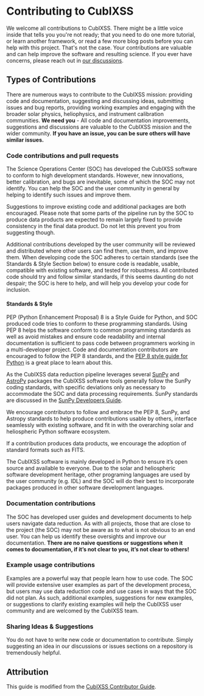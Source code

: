# Contributing to CubIXSS

We welcome all contributions to CubIXSS. There might be a little voice inside that tells you you're not ready; that you need to do one more tutorial, or learn another framework, or read a few more blog posts before you can help with this project. 
That's not the case. Your contributions are valuable and can help improve the software and resulting science. 
If you ever have concerns, please reach out in [our discussions](https://github.com/orgs/CubIXSS/discussions).

## Types of Contributions

There are numerous ways to contribute to the CubIXSS mission: providing code and documentation, suggesting and discussing ideas, submitting issues and bug reports, 
providing working examples and engaging with the broader solar physics, heliophysics, and instrument calibration communities. 
**We need you** - All code and documentation improvements, suggestions and discussions are valuable to the CubIXSS mission and the wider community. 
**If you have an issue, you can be sure others will have similar issues.**

### Code contributions and pull requests

The Science Operations Center (SOC) has developed the CubIXSS software to conform to high development standards. 
However, new innovations, better calibration, and bugs are inevitable, some of which the SOC may not identify. You can help the SOC and the user community in general by helping to identify such issues and improve them.

Suggestions to improve existing code and additional packages are both encouraged. 
Please note that some parts of the pipeline run by the SOC to produce data products are expected to remain largely fixed to provide consistency in the final data product. Do not let this prevent you from suggesting though.

Additional contributions developed by the user community will be reviewed and distributed where other users can find them, use them, and improve them.
When developing code the SOC adheres to certain standards (see the Standards & Style Section below) to ensure code is readable, usable, compatible with existing software, and tested for robustness. 
All contributed code should try and follow similar standards, if this seems daunting do not despair; the SOC is here to help, and will help you develop your code for inclusion.

#### Standards & Style

PEP (Python Enhancement Proposal) 8 is a Style Guide for Python, and SOC produced code tries to conform to these programming standards. 
Using PEP 8 helps the software conform to common programming standards as well as avoid mistakes and ensure code readability and internal documentation is sufficient to pass code between programmers working in a multi-developer project. 
Code and documentation contributors are encouraged to follow the PEP 8 standards, and the [PEP 8 style guide for Python](https://www.python.org/dev/peps/pep-0008/) is a great place to learn about this.

As the CubIXSS data reduction pipeline leverages several [SunPy](https://sunpy.org) and [AstroPy](https://www.astropy.org) packages the CubIXSS software tools generally follow the SunPy coding standards, 
with specific deviations only as necessary to accommodate the SOC and data processing requirements. SunPy standards are discussed in the [SunPy Developers Guide](https://docs.sunpy.org/en/latest/dev_guide/index.html).

We encourage contributors to follow and embrace the PEP 8, SunPy, and Astropy standards to help produce contributions usable by others, interface seamlessly with existing software, and fit in with the overarching solar and heliospheric Python software ecosystem.

If a contribution produces data products, we encourage the adoption of standard formats such as FITS.

The CubIXSS software is mainly developed in Python to ensure it’s open source and available to everyone.
Due to the solar and heliospheric software development heritage, other programing languages are used by the user community (e.g. IDL) and the SOC will do their best to incorporate packages produced in other software development languages.

### Documentation contributions

The SOC has developed user guides and development documents to help users navigate data reduction. 
As with all projects, those that are close to the project (the SOC) may not be aware as to what is not obvious to an end user. 
You can help us identify these oversights and improve our documentation. **There are no naive questions or suggestions when it comes to documentation, if it’s not clear to you, it’s not clear to others!**

### Example usage contributions

Examples are a powerful way that people learn how to use code. 
The SOC will provide extensive user examples as part of the development process, but users may use data reduction code and use cases in ways that the SOC did not plan. 
As such, additional examples, suggestions for new examples, or suggestions to clarify existing examples will help the CubIXSS user community and are welcomed by the CubIXSS team.

### Sharing Ideas & Suggestions

You do not have to write new code or documentation to contribute. Simply suggesting an idea in our discussions or issues sections on a repository is tremendously helpful.

## Attribution

This guide is modified from the [CubIXSS Contributor Guide](https://github.com/punch-mission/punch-mission/blob/main/contributing.md). 
